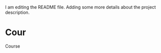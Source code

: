 I am editing the README file. Adding some more details about the project description.
# Cour
Course
